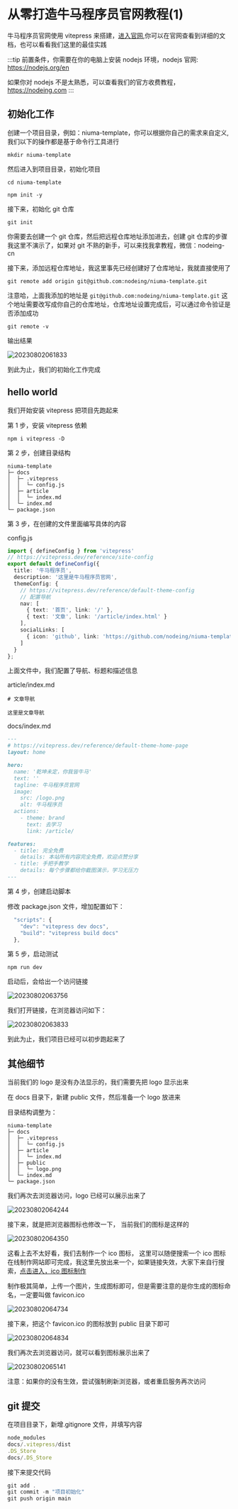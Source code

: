 # 从零打造牛马程序员官网教程(1)

牛马程序员官网使用 vitepress 来搭建，[进入官网](https://vitepress.dev/),你可以在官网查看到详细的文档，也可以看看我们这里的最佳实践

:::tip
前置条件，你需要在你的电脑上安装 nodejs 环境，nodejs 官网: https://nodejs.org/en

如果你对 nodejs 不是太熟悉，可以查看我们的官方收费教程，https://nodeing.com
:::

## 初始化工作

创建一个项目目录，例如：niuma-template，你可以根据你自己的需求来自定义,我们以下的操作都是基于命令行工具进行

```
mkdir niuma-template
```

然后进入到项目目录，初始化项目

```
cd niuma-template
```

```
npm init -y
```

接下来，初始化 git 仓库

```
git init
```

你需要去创建一个 git 仓库，然后把远程仓库地址添加进去，创建 git 仓库的步骤我这里不演示了，如果对 git 不熟的新手，可以来找我拿教程，微信：nodeing-cn

接下来，添加远程仓库地址，我这里事先已经创建好了仓库地址，我就直接使用了

```
git remote add origin git@github.com:nodeing/niuma-template.git
```

注意哈，上面我添加的地址是 `git@github.com:nodeing/niuma-template.git` 这个地址需要改写成你自己的仓库地址，仓库地址设置完成后，可以通过命令验证是否添加成功

```
git remote -v
```

输出结果

![20230802061833](https://cdn.jsdelivr.net/gh/nodeing/img-host/20230802061833.png)

到此为止，我们的初始化工作完成

## hello world

我们开始安装 vitepress 把项目先跑起来

第 1 步，安装 vitepress 依赖

```
npm i vitepress -D
```

第 2 步，创建目录结构

```
niuma-template
├─ docs
│  ├─ .vitepress
│  │  └─ config.js
│  ├─ article
│  │  └─ index.md
│  └─ index.md
└─ package.json
```

第 3 步，在创建的文件里面编写具体的内容

config.js

```ts
import { defineConfig } from 'vitepress'
// https://vitepress.dev/reference/site-config
export default defineConfig({
  title: '牛马程序员',
  description: '这里是牛马程序员官网',
  themeConfig: {
    // https://vitepress.dev/reference/default-theme-config
    // 配置导航
    nav: [
      { text: '首页', link: '/' },
      { text: '文章', link: '/article/index.html' }
    ],
    socialLinks: [
      { icon: 'github', link: 'https://github.com/nodeing/niuma-template' }
    ]
  }
};
```

上面文件中，我们配置了导航、标题和描述信息

article/index.md

```
# 文章导航

这里是文章导航
```

docs/index.md

```md
---
# https://vitepress.dev/reference/default-theme-home-page
layout: home

hero:
  name: '乾坤未定，你我皆牛马'
  text: ''
  tagline: 牛马程序员官网
  image:
    src: /logo.png
    alt: 牛马程序员
  actions:
    - theme: brand
      text: 去学习
      link: /article/

features:
  - title: 完全免费
    details: 本站所有内容完全免费，欢迎点赞分享
  - title: 手把手教学
    details: 每个步骤都给你截图演示，学习无压力
---
```

第 4 步，创建启动脚本

修改 package.json 文件，增加配置如下：

```ts
  "scripts": {
    "dev": "vitepress dev docs",
    "build": "vitepress build docs"
  },
```

第 5 步，启动测试

```
npm run dev
```

启动后，会给出一个访问链接

![20230802063756](https://cdn.jsdelivr.net/gh/nodeing/img-host/20230802063756.png)

我们打开链接，在浏览器访问如下：

![20230802063833](https://cdn.jsdelivr.net/gh/nodeing/img-host/20230802063833.png)

到此为止，我们项目已经可以初步跑起来了

## 其他细节

当前我们的 logo 是没有办法显示的，我们需要先把 logo 显示出来

在 docs 目录下，新建 public 文件，然后准备一个 logo 放进来

目录结构调整为：

```
niuma-template
├─ docs
│  ├─ .vitepress
│  │  └─ config.js
│  ├─ article
│  │  └─ index.md
│  ├─ public
│  │  └─ logo.png
│  └─ index.md
└─ package.json
```

我们再次去浏览器访问，logo 已经可以展示出来了

![20230802064244](https://cdn.jsdelivr.net/gh/nodeing/img-host/20230802064244.png)

接下来，就是把浏览器图标也修改一下， 当前我们的图标是这样的

![20230802064350](https://cdn.jsdelivr.net/gh/nodeing/img-host/20230802064350.png)

这看上去不太好看，我们去制作一个 ico 图标， 这里可以随便搜索一个 ico 图标在线制作网站即可完成，我这里先放出来一个，如果链接失效，大家下来自行搜索，[点击进入，ico 图标制作](https://www.bitbug.net/)

制作极其简单，上传一个图片，生成图标即可，但是需要注意的是你生成的图标命名，一定要叫做 favicon.ico

![20230802064734](https://cdn.jsdelivr.net/gh/nodeing/img-host/20230802064734.png)

接下来，把这个 favicon.ico 的图标放到 public 目录下即可

![20230802064834](https://cdn.jsdelivr.net/gh/nodeing/img-host/20230802064834.png)

我们再次去浏览器访问，就可以看到图标展示出来了

![20230802065141](https://cdn.jsdelivr.net/gh/nodeing/img-host/20230802065141.png)

注意：如果你的没有生效，尝试强制刷新浏览器，或者重启服务再次访问

## git 提交

在项目目录下，新增.gitignore 文件，并填写内容

```ts
node_modules
docs/.vitepress/dist
.DS_Store
docs/.DS_Store
```

接下来提交代码

```ts
git add .
git commit -m "项目初始化"
git push origin main
```
